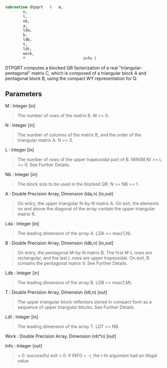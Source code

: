 ```fortran
subroutine dtpqrt	(	m,
		n,
		l,
		nb,
		a,
		lda,
		b,
		ldb,
		t,
		ldt,
		work,
		*                          info )
```

 DTPQRT computes a blocked QR factorization of a real
 "triangular-pentagonal" matrix C, which is composed of a
 triangular block A and pentagonal block B, using the compact
 WY representation for Q.

## Parameters
M : Integer [in]
> The number of rows of the matrix B.
> M >= 0.

N : Integer [in]
> The number of columns of the matrix B, and the order of the
> triangular matrix A.
> N >= 0.

L : Integer [in]
> The number of rows of the upper trapezoidal part of B.
> MIN(M,N) >= L >= 0.  See Further Details.

Nb : Integer [in]
> The block size to be used in the blocked QR.  N >= NB >= 1.

A : Double Precision Array, Dimension (lda,n) [in,out]
> On entry, the upper triangular N-by-N matrix A.
> On exit, the elements on and above the diagonal of the array
> contain the upper triangular matrix R.

Lda : Integer [in]
> The leading dimension of the array A.  LDA >= max(1,N).

B : Double Precision Array, Dimension (ldb,n) [in,out]
> On entry, the pentagonal M-by-N matrix B.  The first M-L rows
> are rectangular, and the last L rows are upper trapezoidal.
> On exit, B contains the pentagonal matrix V.  See Further Details.

Ldb : Integer [in]
> The leading dimension of the array B.  LDB >= max(1,M).

T : Double Precision Array, Dimension (ldt,n) [out]
> The upper triangular block reflectors stored in compact form
> as a sequence of upper triangular blocks.  See Further Details.

Ldt : Integer [in]
> The leading dimension of the array T.  LDT >= NB.

Work : Double Precision Array, Dimension (nb*n) [out]

Info : Integer [out]
> = 0:  successful exit
> < 0:  if INFO = -i, the i-th argument had an illegal value

